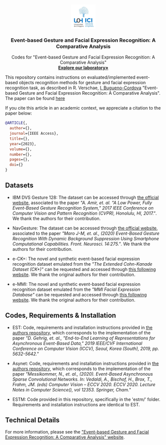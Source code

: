 <!-- PROJECT LOGO -->
<br />
<p align="center">
  <a href="https://sites.google.com/uoh.cl/uoh-ris-lab">
    <img src="resources/uoh_ici.jpeg" alt="Logo" width="80" height="80">
  </a>

  <h3 align="center">Event-based Gesture and Facial Expression Recognition: A Comparative Analysis</h3>

  <p align="center">
     Codes for "Event-based Gesture and Facial Expression Recognition: A Comparative Analysis" 
    <br />
    <a href="https://sites.google.com/uoh.cl/uoh-ris-lab"><strong>Explore our laboratory»</strong></a>
    <br />

  </p>
</p>

This repository contains instructions on evaluated/implemented event-based objects recognition methods for gesture and facial expression recognition task, as described in R. Verschae, [I. Bugueno-Cordova](https://github.com/ibugueno/) "Event-based Gesture and Facial Expression Recognition: A Comparative Analysis". The paper can be found [here](#)

If you cite this article in an academic context, we appreciate a citation to the paper below:

```bibtex
@ARTICLE{,
  author={},
  journal={IEEE Access}, 
  title={}, 
  year={2023},
  volume={},
  number={},
  pages={},
  doi={}
}
```

## Datasets

* IBM DVS Gesture 128: The dataset can be accessed through [the official website](https://research.ibm.com/interactive/dvsgesture/), associated to the paper _"A. Amir, et. al. "A Low Power, Fully Event-Based Gesture Recognition System," 2017 IEEE Conference on Computer Vision and Pattern Recognition (CVPR), Honolulu, HI, 2017."_. We thank the authors for their contribution.

* NavGesture: The dataset can be accessed through [the official website](https://www.frontiersin.org/articles/10.3389/fnins.2020.00275/full), associated to the paper _"Maro J-M, et. al., (2020) Event-Based Gesture Recognition With Dynamic Background Suppression Using Smartphone Computational Capabilities. Front. Neurosci. 14:275."_. We thank the authors for their contribution.

* e-CK+: The novel and synthetic event-based facial expression recognition dataset emulated from the _"The Extended Cohn-Kanade Dataset (CK+)"_ can be requested and accessed through [this following website](#). We thank the original authors for their contribution.

* e-MMI: The novel and synthetic event-based facial expression recognition dataset emulated from the _"MMI Facial Expression Database"_ can be requested and accessed through [this following website](#). We thank the original authors for their contribution.

## Codes, Requirements & Installation

* EST: Code, requirements and installation instructions provided in [the authors repository](https://github.com/uzh-rpg/rpg_event_representation_learning), which corresponds to the implementation of the paper _"D. Gehrig, et. al., "End-to-End Learning of Representations for Asynchronous Event-Based Data," 2019 IEEE/CVF International Conference on Computer Vision (ICCV), Seoul, Korea (South), 2019, pp. 5632-5642."_

* Asynet: Code, requirements and installation instructions provided in [the authors repository](https://github.com/uzh-rpg/rpg_asynet), which corresponds to the implementation of the paper _"Messikommer, N., et. al., (2020). Event-Based Asynchronous Sparse Convolutional Networks. In: Vedaldi, A., Bischof, H., Brox, T., Frahm, JM. (eds) Computer Vision – ECCV 2020. ECCV 2020. Lecture Notes in Computer Science(), vol 12353. Springer, Cham."_

* ESTM: Code provided in this repository, specifically in the 'estm/' folder. Requirements and installation instructions are identical to EST.

## Technical Details

For more information, please see the ["Event-based Gesture and Facial Expression Recognition: A Comparative Analysis" website](#).